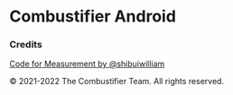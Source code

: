 # Combustifier Android

### Credits
[Code for Measurement by @shibuiwilliam](https://github.com/shibuiwilliam/arcore-measurement)

©️ 2021-2022 The Combustifier Team. All rights reserved.
